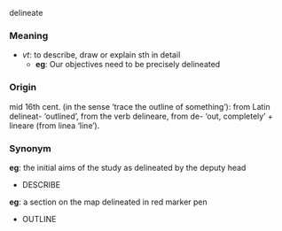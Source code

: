 delineate
### Meaning
+ _vt_: to describe, draw or explain sth in detail
	+ __eg__: Our objectives need to be precisely delineated

### Origin

mid 16th cent. (in the sense ‘trace the outline of something’): from Latin delineat- ‘outlined’, from the verb delineare, from de- ‘out, completely’ + lineare (from linea ‘line’).

### Synonym

__eg__: the initial aims of the study as delineated by the deputy head

+ DESCRIBE

__eg__: a section on the map delineated in red marker pen

+ OUTLINE


